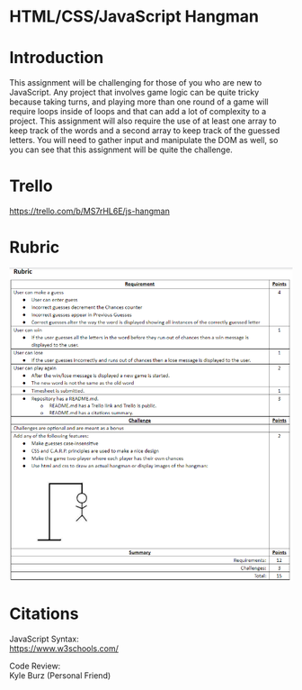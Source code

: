 # HTML/CSS/JavaScript Hangman


# Introduction 
This assignment will be challenging for those of you who are new to JavaScript. Any project that involves game logic can be quite tricky because taking turns, and playing more than one round of a game will require loops inside of loops and that can add a lot of complexity to a project. This assignment will also require the use of at least one array to keep track of the words and a second array to keep track of the guessed letters. You will need to gather input and manipulate the DOM as well, so you can see that this assignment will be quite the challenge.

# Trello
https://trello.com/b/MS7rHL6E/js-hangman

# Rubric
![Rubric](img/rubric.PNG)

# Citations
JavaScript Syntax:  
https://www.w3schools.com/

Code Review:  
Kyle Burz (Personal Friend)  
